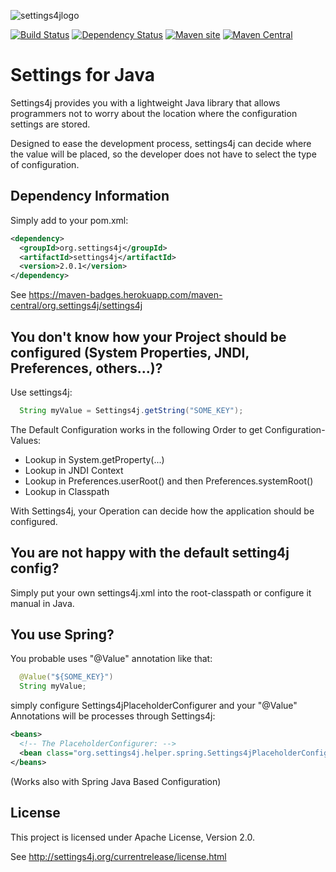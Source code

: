 ![settings4jlogo](http://settings4j.org/currentrelease/icon/settings4j-logo-64px.png)

[![Build Status](https://secure.travis-ci.org/brabenetz/settings4j.png?branch=master)](http://travis-ci.org/brabenetz/settings4j)
[![Dependency Status](https://www.versioneye.com/user/projects/55e50d658c0f62001b000180/badge.svg?style=flat)](https://www.versioneye.com/user/projects/55e50d658c0f62001b000180)
[![Maven site](https://img.shields.io/badge/Maven-site-blue.svg)](http://settings4j.org/currentrelease/)
[![Maven Central](https://maven-badges.herokuapp.com/maven-central/org.settings4j/settings4j/badge.svg)](https://maven-badges.herokuapp.com/maven-central/org.settings4j/settings4j)

# Settings for Java

Settings4j provides you with a lightweight Java library that allows programmers not to worry
about the location where the configuration settings are stored.

Designed to ease the development process, settings4j can decide where the value will be placed,
so the developer does not have to select the type of configuration.

## Dependency Information

Simply add to your pom.xml:

```xml
<dependency>
  <groupId>org.settings4j</groupId>
  <artifactId>settings4j</artifactId>
  <version>2.0.1</version>
</dependency>
```

See https://maven-badges.herokuapp.com/maven-central/org.settings4j/settings4j

## You don't know how your Project should be configured (System Properties, JNDI, Preferences, others...)?

Use settings4j:

```java
  String myValue = Settings4j.getString("SOME_KEY");
```

The Default Configuration works in the following Order to get Configuration-Values:
	
  * Lookup in System.getProperty(...)
  * Lookup in JNDI Context
  * Lookup in Preferences.userRoot() and then Preferences.systemRoot()
  * Lookup in Classpath

With Settings4j, your Operation can decide how the application should be configured.

## You are not happy with the default setting4j config?

Simply put your own settings4j.xml into the root-classpath or configure it manual in Java.

## You use Spring?

You probable uses "@Value" annotation like that:

```java
  @Value("${SOME_KEY}")
  String myValue;
```

simply configure Settings4jPlaceholderConfigurer and your "@Value" Annotations will be processes through Settings4j:

```xml
<beans>
  <!-- The PlaceholderConfigurer: -->
  <bean class="org.settings4j.helper.spring.Settings4jPlaceholderConfigurer" />
</beans>
```
(Works also with Spring Java Based Configuration)

## License

This project is licensed under Apache License, Version 2.0.

See http://settings4j.org/currentrelease/license.html


